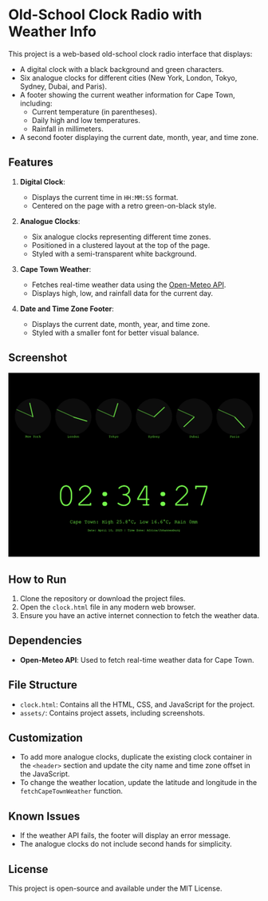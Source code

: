 # Old-School Clock Radio with Weather Info

This project is a web-based old-school clock radio interface that displays:

- A digital clock with a black background and green characters.
- Six analogue clocks for different cities (New York, London, Tokyo, Sydney, Dubai, and Paris).
- A footer showing the current weather information for Cape Town, including:
  - Current temperature (in parentheses).
  - Daily high and low temperatures.
  - Rainfall in millimeters.
- A second footer displaying the current date, month, year, and time zone.

## Features

1. **Digital Clock**:
   - Displays the current time in `HH:MM:SS` format.
   - Centered on the page with a retro green-on-black style.

2. **Analogue Clocks**:
   - Six analogue clocks representing different time zones.
   - Positioned in a clustered layout at the top of the page.
   - Styled with a semi-transparent white background.

3. **Cape Town Weather**:
   - Fetches real-time weather data using the [Open-Meteo API](https://open-meteo.com/).
   - Displays high, low, and rainfall data for the current day.

4. **Date and Time Zone Footer**:
   - Displays the current date, month, year, and time zone.
   - Styled with a smaller font for better visual balance.

## Screenshot

![Updated Project Screenshot](assets/screenshot.png)

## How to Run

1. Clone the repository or download the project files.
2. Open the `clock.html` file in any modern web browser.
3. Ensure you have an active internet connection to fetch the weather data.

## Dependencies

- **Open-Meteo API**: Used to fetch real-time weather data for Cape Town.

## File Structure

- `clock.html`: Contains all the HTML, CSS, and JavaScript for the project.
- `assets/`: Contains project assets, including screenshots.

## Customization

- To add more analogue clocks, duplicate the existing clock container in the `<header>` section and update the city name and time zone offset in the JavaScript.
- To change the weather location, update the latitude and longitude in the `fetchCapeTownWeather` function.

## Known Issues

- If the weather API fails, the footer will display an error message.
- The analogue clocks do not include second hands for simplicity.

## License

This project is open-source and available under the MIT License.